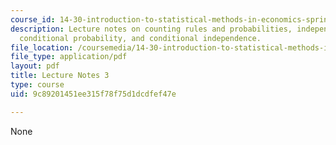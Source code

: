 ```yaml
---
course_id: 14-30-introduction-to-statistical-methods-in-economics-spring-2009
description: Lecture notes on counting rules and probabilities, independent events,
  conditional probability, and conditional independence.
file_location: /coursemedia/14-30-introduction-to-statistical-methods-in-economics-spring-2009/9c89201451ee315f78f75d1dcdfef47e_MIT14_30s09_lec03.pdf
file_type: application/pdf
layout: pdf
title: Lecture Notes 3
type: course
uid: 9c89201451ee315f78f75d1dcdfef47e

---
```

None